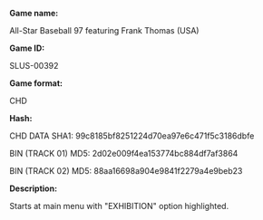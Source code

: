 ﻿**Game name:**

All-Star Baseball 97 featuring Frank Thomas (USA)

**Game ID:**

SLUS-00392

**Game format:**

CHD

**Hash:**

CHD DATA SHA1: 99c8185bf8251224d70ea97e6c471f5c3186dbfe

BIN (TRACK 01) MD5: 2d02e009f4ea153774bc884df7af3864

BIN (TRACK 02) MD5: 88aa16698a904e9841f2279a4e9beb23

**Description:**

Starts at main menu with "EXHIBITION" option highlighted.